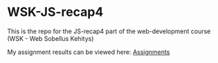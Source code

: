 # WSK-JS-recap4

This is the repo for the JS-recap4 part of the web-development course (WSK - Web Sobellus Kehitys)

My assignment results can be viewed here: [Assignments](https://users.metropolia.fi/~neal/WSK/)
